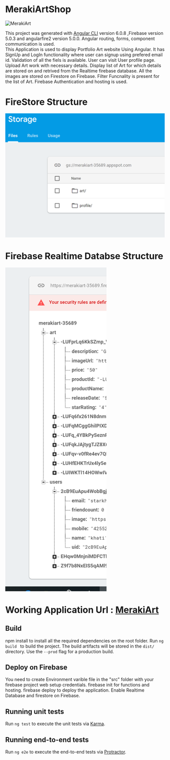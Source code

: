 # MerakiArtShop

![MerakiArt](MerakiArt.gif "MerakiArt")

This project was generated with [Angular CLI](https://github.com/angular/angular-cli) version 6.0.8 ,Firebase version 5.0.3 and angularfire2 version 5.0.0. Angular routing, forms, component communication is used.  
This Application is used to display Portfolio Art website Using Angular. 
It has SignUp and LogIn functionality where user can signup using prefered email id. Validation of all the fiels is available. User can visit User profile page. 
Upload Art work with necessary details. Display list of Art for which details are stored on and retrived from the Realtime firebase database. All the images are stored on Firestore on Firebase. 
Filter Funcnality is present for the list of Art.
Firebase Authentication and hosting is used. 

# FireStore Structure
![FireStore Structure](https://github.com/khyatiContractor/MerakiArtShop/blob/master/Firestore.PNG)

# Firebase Realtime Databse Structure
![FireStore Structure](https://github.com/khyatiContractor/MerakiArtShop/blob/master/FirebaseRealtimeDatabase.PNG)

# Working Application Url : [MerakiArt](https://merakiart-35689.firebaseapp.com/)

## Build
npm install to install all the required dependencies on the root folder. 
Run `ng build ` to build the project. The build artifacts will be stored in the `dist/` directory. Use the `--prod` flag for a production build.

## Deploy on Firebase
You need to create Environment varible file in the "src" folder with your firebase project web setup credentials. 
firebase init for functions and hosting.
firebase deploy to deploy the application.
Enable Realtime Database and firestore on Firebase.

## Running unit tests

Run `ng test` to execute the unit tests via [Karma](https://karma-runner.github.io).

## Running end-to-end tests

Run `ng e2e` to execute the end-to-end tests via [Protractor](http://www.protractortest.org/).

